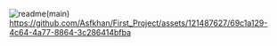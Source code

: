 
![readme(main)](https://github.com/Asfkhan/First_Project/assets/121487627/c656040a-077d-4099-954c-3f364941d346)
https://github.com/Asfkhan/First_Project/assets/121487627/69c1a129-4c64-4a77-8864-3c286414bfba





